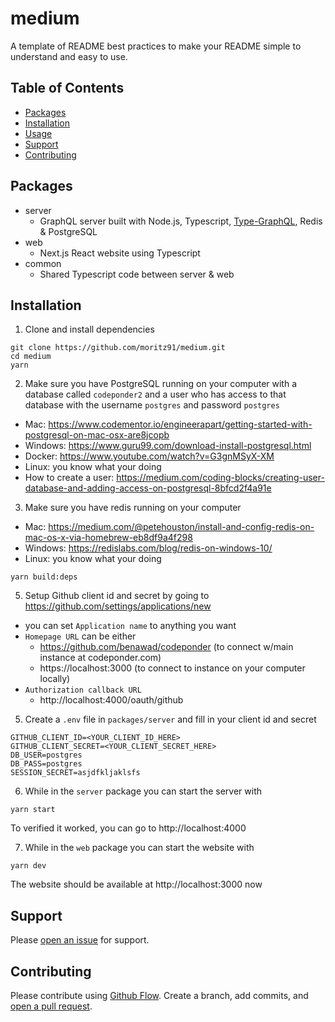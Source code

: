 # medium

A template of README best practices to make your README simple to understand and easy to use. 

## Table of Contents

- [Packages](#packages)
- [Installation](#installation)
- [Usage](#usage)
- [Support](#support)
- [Contributing](#contributing)

## Packages

- server
  - GraphQL server built with Node.js, Typescript, [Type-GraphQL](https://19majkel94.github.io/type-graphql/), Redis & PostgreSQL
- web
  - Next.js React website using Typescript
- common
  - Shared Typescript code between server & web

## Installation

1. Clone and install dependencies

```
git clone https://github.com/moritz91/medium.git
cd medium
yarn
```

2. Make sure you have PostgreSQL running on your computer with a database called `codeponder2` and a user who has access to that database with the username `postgres` and password `postgres`

- Mac: https://www.codementor.io/engineerapart/getting-started-with-postgresql-on-mac-osx-are8jcopb
- Windows: https://www.guru99.com/download-install-postgresql.html
- Docker: https://www.youtube.com/watch?v=G3gnMSyX-XM
- Linux: you know what your doing
- How to create a user: https://medium.com/coding-blocks/creating-user-database-and-adding-access-on-postgresql-8bfcd2f4a91e

3. Make sure you have redis running on your computer

- Mac: https://medium.com/@petehouston/install-and-config-redis-on-mac-os-x-via-homebrew-eb8df9a4f298
- Windows: https://redislabs.com/blog/redis-on-windows-10/
- Linux: you know what your doing

```
yarn build:deps
```

5. Setup Github client id and secret by going to https://github.com/settings/applications/new

- you can set `Application name` to anything you want
- `Homepage URL` can be either
  - https://github.com/benawad/codeponder (to connect w/main instance at codeponder.com)
  - https://localhost:3000 (to connect to instance on your computer locally)
- `Authorization callback URL`
  - http://localhost:4000/oauth/github

5. Create a `.env` file in `packages/server` and fill in your client id and secret

```
GITHUB_CLIENT_ID=<YOUR_CLIENT_ID_HERE>
GITHUB_CLIENT_SECRET=<YOUR_CLIENT_SECRET_HERE>
DB_USER=postgres
DB_PASS=postgres
SESSION_SECRET=asjdfkljaklsfs
```

6. While in the `server` package you can start the server with

```
yarn start
```

To verified it worked, you can go to http://localhost:4000

7. While in the `web` package you can start the website with

```
yarn dev
```

The website should be available at http://localhost:3000 now

## Support

Please [open an issue](https://github.com/moritz91/medium/issues/new) for support.

## Contributing

Please contribute using [Github Flow](https://guides.github.com/introduction/flow/). Create a branch, add commits, and [open a pull request](https://github.com/moritz91/medium/compare/).
